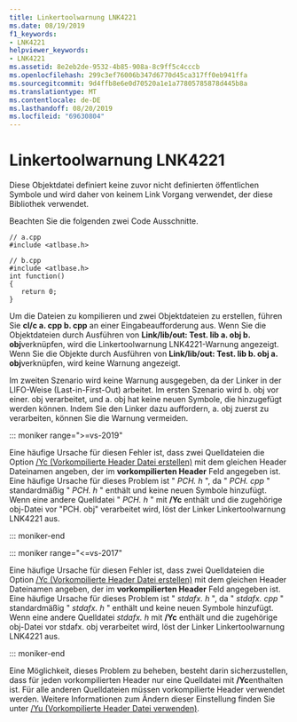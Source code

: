 ```yaml
---
title: Linkertoolwarnung LNK4221
ms.date: 08/19/2019
f1_keywords:
- LNK4221
helpviewer_keywords:
- LNK4221
ms.assetid: 8e2eb2de-9532-4b85-908a-8c9ff5c4cccb
ms.openlocfilehash: 299c3ef76006b347d6770d45ca317ff0eb941ffa
ms.sourcegitcommit: 9d4ffb8e6e0d70520a1e1a77805785878d445b8a
ms.translationtype: MT
ms.contentlocale: de-DE
ms.lasthandoff: 08/20/2019
ms.locfileid: "69630804"
---
```

# <a name="linker-tools-warning-lnk4221"></a>Linkertoolwarnung LNK4221

Diese Objektdatei definiert keine zuvor nicht definierten öffentlichen Symbole und wird daher von keinem Link Vorgang verwendet, der diese Bibliothek verwendet.

Beachten Sie die folgenden zwei Code Ausschnitte.

```
// a.cpp
#include <atlbase.h>
```

```
// b.cpp
#include <atlbase.h>
int function()
{
   return 0;
}
```

Um die Dateien zu kompilieren und zwei Objektdateien zu erstellen, führen Sie **cl/c a. cpp b. cpp** an einer Eingabeaufforderung aus. Wenn Sie die Objektdateien durch Ausführen von **Link/lib/out: Test. lib a. obj b. obj**verknüpfen, wird die Linkertoolwarnung LNK4221-Warnung angezeigt. Wenn Sie die Objekte durch Ausführen von **Link/lib/out: Test. lib b. obj a. obj**verknüpfen, wird keine Warnung angezeigt.

Im zweiten Szenario wird keine Warnung ausgegeben, da der Linker in der LIFO-Weise (Last-in-First-Out) arbeitet. Im ersten Szenario wird b. obj vor einer. obj verarbeitet, und a. obj hat keine neuen Symbole, die hinzugefügt werden können. Indem Sie den Linker dazu auffordern, a. obj zuerst zu verarbeiten, können Sie die Warnung vermeiden.

::: moniker range=">=vs-2019"

Eine häufige Ursache für diesen Fehler ist, dass zwei Quelldateien die Option [/Yc (Vorkompilierte Header Datei erstellen)](../../build/reference/yc-create-precompiled-header-file.md) mit dem gleichen Header Dateinamen angeben, der im **vorkompilierten Header** Feld angegeben ist. Eine häufige Ursache für dieses Problem ist " *PCH. h* ", da " *PCH. cpp* " standardmäßig " *PCH. h* " enthält und keine neuen Symbole hinzufügt. Wenn eine andere Quelldatei " *PCH. h* " mit **/Yc** enthält und die zugehörige obj-Datei vor "PCH. obj" verarbeitet wird, löst der Linker Linkertoolwarnung LNK4221 aus.

::: moniker-end

::: moniker range="<=vs-2017"

Eine häufige Ursache für diesen Fehler ist, dass zwei Quelldateien die Option [/Yc (Vorkompilierte Header Datei erstellen)](../../build/reference/yc-create-precompiled-header-file.md) mit dem gleichen Header Dateinamen angeben, der im **vorkompilierten Header** Feld angegeben ist. Eine häufige Ursache für dieses Problem ist " *stdafx. h* ", da " *stdafx. cpp* " standardmäßig " *stdafx. h* " enthält und keine neuen Symbole hinzufügt. Wenn eine andere Quelldatei *stdafx. h* mit **/Yc** enthält und die zugehörige obj-Datei vor stdafx. obj verarbeitet wird, löst der Linker Linkertoolwarnung LNK4221 aus.

::: moniker-end

Eine Möglichkeit, dieses Problem zu beheben, besteht darin sicherzustellen, dass für jeden vorkompilierten Header nur eine Quelldatei mit **/Yc**enthalten ist. Für alle anderen Quelldateien müssen vorkompilierte Header verwendet werden. Weitere Informationen zum Ändern dieser Einstellung finden Sie unter [/Yu (Vorkompilierte Header Datei verwenden)](../../build/reference/yu-use-precompiled-header-file.md).
